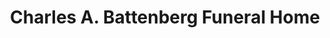 ---
title: "Charles A. Battenberg Funeral Home"
url: /jermyn/charles-a-battenberg-funeral-home/
shop: Bestattungen
---